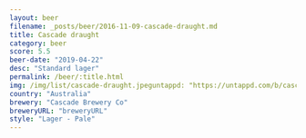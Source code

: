 ```yaml
---
layout: beer
filename: _posts/beer/2016-11-09-cascade-draught.md
title: Cascade draught
category: beer
score: 5.5
beer-date: "2019-04-22"
desc: "Standard lager"
permalink: /beer/:title.html
img: /img/list/cascade-draught.jpeguntappd: "https://untappd.com/b/cascade-brewery-co-cascade-draught/11575"
country: "Australia"
brewery: "Cascade Brewery Co"
breweryURL: "breweryURL"
style: "Lager - Pale"
---
```

